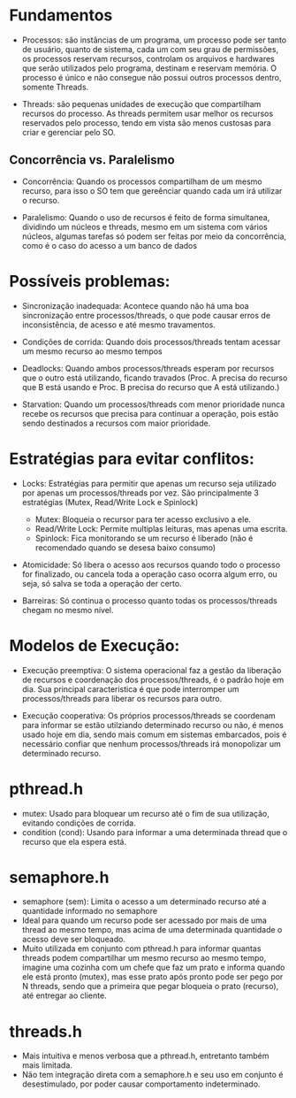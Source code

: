 # Fundamentos

- Processos: são instâncias de um programa, um processo pode ser tanto de usuário, quanto de sistema, cada um com seu grau de permissões, os processos reservam recursos, controlam os arquivos e hardwares que serão utilizados pelo programa, destinam e reservam memória. O processo é único e não consegue não possui outros processos dentro, somente Threads.

- Threads: são pequenas unidades de execução que compartilham recursos do processo. As threads permitem usar melhor os recursos reservados pelo processo, tendo em vista são menos custosas para criar e gerenciar pelo SO.

## Concorrência vs. Paralelismo 

- Concorrência: Quando os processos compartilham de um mesmo recurso, para isso o SO tem que gereênciar quando cada um irá utilizar o recurso.

- Paralelismo: Quando o uso de recursos é feito de forma simultanea, dividindo um núcleos e threads, mesmo em um sistema com vários núcleos, algumas tarefas só podem ser feitas por meio da concorrência, como é o caso do acesso a um banco de dados

# Possíveis problemas: 

- Sincronização inadequada: Acontece quando não há uma boa sincronização entre processos/threads, o que pode causar erros de inconsistência, de acesso e até mesmo travamentos.

- Condições de corrida: Quando dois processos/threads tentam acessar um mesmo recurso ao mesmo tempos

- Deadlocks: Quando ambos processos/threads esperam por recursos que o outro está utilizando, ficando travados (Proc. A precisa do recurso que B está usando e Proc. B precisa do recurso que A está utilizando.)

- Starvation: Quando um processos/threads com menor prioridade nunca recebe os recursos que precisa para continuar a operação, pois estão sendo destinados a recursos com maior prioridade.

# Estratégias para evitar conflitos:

- Locks: Estratégias para permitir que apenas um recurso seja utilizado por apenas um processos/threads por vez. São principalmente 3 estratégias (Mutex, Read/Write Lock e Spinlock)
	- Mutex: Bloqueia o recursor para ter acesso exclusivo a ele.
	- Read/Write Lock: Permite multiplas leituras, mas apenas uma escrita.
	- Spinlock: Fica monitorando se um recurso é liberado (não é recomendado quando se desesa baixo consumo)

- Atomicidade: Só libera o acesso aos recursos quando todo o processo for finalizado, ou cancela toda a operação caso ocorra algum erro, ou seja, só salva se toda a operação der certo.

- Barreiras: Só continua o processo quanto todas os processos/threads chegam no mesmo nível.

# Modelos de Execução:

- Execução preemptiva: O sistema operacional faz a gestão da liberação de recursos e coordenação dos processos/threads, é o padrão hoje em dia. Sua principal caracteristica é que pode interromper um processos/threads para liberar os recursos para outro.

- Execução cooperativa: Os próprios processos/threads se coordenam para informar se estão utilziando determinado recurso ou não, é menos usado hoje em dia, sendo mais comum em sistemas embarcados, pois é necessário confiar que nenhum processos/threads irá monopolizar um determinado recurso.

# pthread.h
- mutex: Usado para bloquear um recurso até o fim de sua utilização, evitando condições de corrida.
- condition (cond): Usando para informar a uma determinada thread que o recurso que ela espera está.

# semaphore.h
- semaphore (sem): Limita o acesso a um determinado recurso até a quantidade informado no semaphore
- Ideal para quando um recurso pode ser acessado por mais de uma thread ao mesmo tempo, mas acima de uma determinada quantidade o acesso deve ser bloqueado.
- Muito utilizada em conjunto com pthread.h para informar quantas threads podem compartilhar um mesmo recurso ao mesmo tempo, imagine uma cozinha com um chefe que faz um prato e informa quando ele está pronto (mutex), mas esse prato após pronto pode ser pego por N threads, sendo que a primeira que pegar bloqueia o prato (recurso), até entregar ao cliente.

# threads.h
- Mais intuitiva e menos verbosa que a pthread.h, entretanto também mais limitada.
- Não tem integração direta com a semaphore.h e seu uso em conjunto é desestimulado, por poder causar comportamento indeterminado.